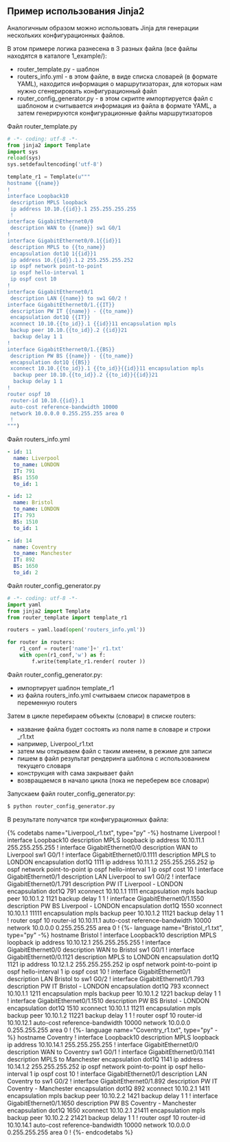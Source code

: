 ## Пример использования Jinja2
Аналогичным образом можно использовать Jinja для генерации нескольких конфигурационных файлов.

В этом примере логика разнесена в 3 разных файла (все файлы находятся в каталоге 1_example/):
* router_template.py - шаблон
* routers_info.yml - в этом файле, в виде списка словарей (в формате YAML), находится информация о маршрутизаторах, для которых нам нужно сгенерировать конфигурационный файл
* router_config_generator.py - в этом скрипте импортируется файл с шаблоном и считывается информация из файла в формате YAML, а затем генерируются конфигурационные файлы маршрутизаторов

Файл router_template.py
```python
# -*- coding: utf-8 -*-
from jinja2 import Template
import sys
reload(sys)
sys.setdefaultencoding('utf-8')

template_r1 = Template(u"""
hostname {{name}}
!
interface Loopback10
 description MPLS loopback
 ip address 10.10.{{id}}.1 255.255.255.255
 !
interface GigabitEthernet0/0
 description WAN to {{name}} sw1 G0/1
!
interface GigabitEthernet0/0.1{{id}}1
 description MPLS to {{to_name}}
 encapsulation dot1Q 1{{id}}1
 ip address 10.{{id}}.1.2 255.255.255.252
 ip ospf network point-to-point
 ip ospf hello-interval 1
 ip ospf cost 10
!
interface GigabitEthernet0/1
 description LAN {{name}} to sw1 G0/2 !
interface GigabitEthernet0/1.{{IT}}
 description PW IT {{name}} - {{to_name}}
 encapsulation dot1Q {{IT}}
 xconnect 10.10.{{to_id}}.1 {{id}}11 encapsulation mpls
 backup peer 10.10.{{to_id}}.2 {{id}}21
  backup delay 1 1
!
interface GigabitEthernet0/1.{{BS}}
 description PW BS {{name}} - {{to_name}}
 encapsulation dot1Q {{BS}}
 xconnect 10.10.{{to_id}}.1 {{to_id}}{{id}}11 encapsulation mpls
  backup peer 10.10.{{to_id}}.2 {{to_id}}{{id}}21
  backup delay 1 1
!
router ospf 10
 router-id 10.10.{{id}}.1
 auto-cost reference-bandwidth 10000
 network 10.0.0.0 0.255.255.255 area 0
 !
""")
```


Файл routers_info.yml
```yaml
- id: 11
  name: Liverpool
  to_name: LONDON
  IT: 791
  BS: 1550
  to_id: 1

- id: 12
  name: Bristol
  to_name: LONDON
  IT: 793
  BS: 1510
  to_id: 1

- id: 14
  name: Coventry
  to_name: Manchester
  IT: 892
  BS: 1650
  to_id: 2
```

Файл router_config_generator.py
```python
# -*- coding: utf-8 -*-
import yaml
from jinja2 import Template
from router_template import template_r1

routers = yaml.load(open('routers_info.yml'))

for router in routers:
    r1_conf = router['name']+'_r1.txt'
    with open(r1_conf,'w') as f:
        f.write(template_r1.render( router ))
```

Файл router_config_generator.py:
* импортирует шаблон template_r1
* из файла routers_info.yml считываем список параметров в переменную routers

Затем в цикле перебираем объекты (словари) в списке routers:
* название файла будет состоять из поля name в словаре и строки _r1.txt
 * например, Liverpool_r1.txt
* затем мы открываем файл с таким именем, в режиме для записи
* пишем в файл результат рендеринга шаблона с использованием текущего словаря
* конструкция with сама закрывает файл
* возвращаемся в начало цикла (пока не переберем все словари)

Запускаем файл router_config_generator.py:
```python
$ python router_config_generator.py
```

В результате получатся три конфигурационных файла:

{% codetabs name="Liverpool_r1.txt", type="py" -%}
hostname Liverpool
!
interface Loopback10
 description MPLS loopback
 ip address 10.10.11.1 255.255.255.255
!
interface GigabitEthernet0/0
 description WAN to Liverpool sw1 G0/1
!
interface GigabitEthernet0/0.1111
 description MPLS to LONDON
 encapsulation dot1Q 1111
 ip address 10.11.1.2 255.255.255.252
 ip ospf network point-to-point
 ip ospf hello-interval 1
 ip ospf cost 10
!
interface GigabitEthernet0/1
 description LAN Liverpool to sw1 G0/2
!
interface GigabitEthernet0/1.791
 description PW IT Liverpool - LONDON
 encapsulation dot1Q 791
 xconnect 10.10.1.1 1111 encapsulation mpls
  backup peer 10.10.1.2 1121
  backup delay 1 1
!
interface GigabitEthernet0/1.1550
 description PW BS Liverpool - LONDON
 encapsulation dot1Q 1550
 xconnect 10.10.1.1 11111 encapsulation mpls
  backup peer 10.10.1.2 11121
  backup delay 1 1
!
router ospf 10
 router-id 10.10.11.1
 auto-cost reference-bandwidth 10000
 network 10.0.0.0 0.255.255.255 area 0
!
{%- language name="Bristol_r1.txt", type="py" -%}
hostname Bristol
!
interface Loopback10
 description MPLS loopback
 ip address 10.10.12.1 255.255.255.255
!
interface GigabitEthernet0/0
 description WAN to Bristol sw1 G0/1
!
interface GigabitEthernet0/0.1121
 description MPLS to LONDON
 encapsulation dot1Q 1121
 ip address 10.12.1.2 255.255.255.252
 ip ospf network point-to-point
 ip ospf hello-interval 1
 ip ospf cost 10
!
interface GigabitEthernet0/1
 description LAN Bristol to sw1 G0/2
!
interface GigabitEthernet0/1.793
 description PW IT Bristol - LONDON
 encapsulation dot1Q 793
 xconnect 10.10.1.1 1211 encapsulation mpls
  backup peer 10.10.1.2 1221
  backup delay 1 1
!
interface GigabitEthernet0/1.1510
 description PW BS Bristol - LONDON
 encapsulation dot1Q 1510
 xconnect 10.10.1.1 11211 encapsulation mpls
  backup peer 10.10.1.2 11221
  backup delay 1 1
!
router ospf 10
 router-id 10.10.12.1
 auto-cost reference-bandwidth 10000
 network 10.0.0.0 0.255.255.255 area 0
!
{%- language name="Coventry_r1.txt", type="py" -%}
hostname Coventry
!
interface Loopback10
 description MPLS loopback
 ip address 10.10.14.1 255.255.255.255
!
interface GigabitEthernet0/0
 description WAN to Coventry sw1 G0/1
!
interface GigabitEthernet0/0.1141
 description MPLS to Manchester
 encapsulation dot1Q 1141
 ip address 10.14.1.2 255.255.255.252
 ip ospf network point-to-point
 ip ospf hello-interval 1
 ip ospf cost 10
!
interface GigabitEthernet0/1
 description LAN Coventry to sw1 G0/2
!
interface GigabitEthernet0/1.892
 description PW IT Coventry - Manchester
 encapsulation dot1Q 892
 xconnect 10.10.2.1 1411 encapsulation mpls
  backup peer 10.10.2.2 1421
  backup delay 1 1
!
interface GigabitEthernet0/1.1650
 description PW BS Coventry - Manchester
 encapsulation dot1Q 1650
 xconnect 10.10.2.1 21411 encapsulation mpls
  backup peer 10.10.2.2 21421
  backup delay 1 1
!
router ospf 10
 router-id 10.10.14.1
 auto-cost reference-bandwidth 10000
 network 10.0.0.0 0.255.255.255 area 0
!
{%- endcodetabs %}
